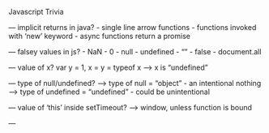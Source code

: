 Javascript Trivia

— implicit returns in java?
	- single line arrow functions
	- functions invoked with ‘new’ keyword
	- async functions return a promise

— falsey values in js?
	- NaN
	- 0
	- null 
	- undefined
	- “” 
	- false
	- document.all

— value of x?
	var y = 1, x = y = typeof x
	—> x is “undefined”

— type of null/undefined?
	—> type of null = “object” - an intentional nothing
	—> type of undefined = “undefined” - could be unintentional

— value of ‘this’ inside setTimeout?
	—> window, unless function is bound

— 
